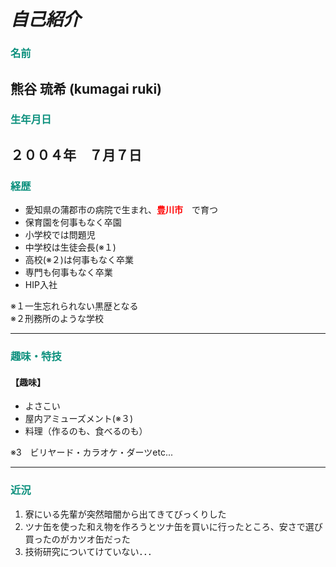 # *自己紹介*
### **<font color="0c907d">名前</font>**
## 熊谷 琉希 (kumagai ruki)
### **<font color="0c907d">生年月日</font>**
## ２００４年　７月７日

###  **<font color="0c907d"> 経歴</font>**

 - 愛知県の蒲郡市の病院で生まれ、**<font color="red">豊川市</font>**　で育つ
 - 保育園を何事もなく卒園
 - 小学校では問題児
 - 中学校は生徒会長(※１)
 - 高校(※２)は何事もなく卒業
 - 専門も何事もなく卒業
 - HIP入社

  ※１一生忘れられない黒歴となる<br>
  ※２刑務所のような学校
 
 ---------------------

 ###  **<font color="0c907d"> 趣味・特技</font>**
 #### 【趣味】
- よさこい
- 屋内アミューズメント(※３)
- 料理（作るのも、食べるのも）

※3　ビリヤード・カラオケ・ダーツetc...

----
###  **<font color="0c907d"> 近況</font>**
1. 寮にいる先輩が突然暗闇から出てきてびっくりした
2. ツナ缶を使った和え物を作ろうとツナ缶を買いに行ったところ、安さで選び買ったのがカツオ缶だった
3. 技術研究についてけていない．．．
